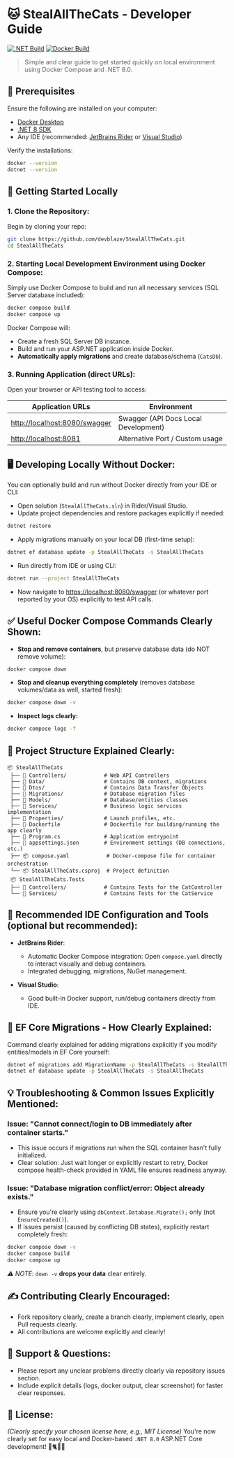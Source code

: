 # 🐱 StealAllTheCats - Developer Guide

[![.NET Build](https://github.com/devblaze/StealAllTheCats/actions/workflows/dotnet.yml/badge.svg)](https://github.com/<your-github-username>/<your-repository-name>/actions/workflows/dotnet.yml)
[![Docker Build](https://github.com/devblaze/StealAllTheCats/actions/workflows/docker-image.yml/badge.svg)](https://github.com/<your-github-username>/<your-repository-name>/actions/workflows/docker-image.yml)

> Simple and clear guide to get started quickly on local environment using Docker Compose and .NET 8.0.

## 🔧 Prerequisites
Ensure the following are installed on your computer:
- [Docker Desktop](https://www.docker.com/products/docker-desktop/)
- [.NET 8 SDK](https://dotnet.microsoft.com/en-us/download/dotnet/8.0)
- Any IDE (recommended: [JetBrains Rider](https://www.jetbrains.com/rider/) or [Visual Studio](https://visualstudio.microsoft.com/downloads/))

Verify the installations:
``` bash
docker --version
dotnet --version
```
## 🚀 Getting Started Locally
### 1. Clone the Repository:
Begin by cloning your repo:
``` bash
git clone https://github.com/devblaze/StealAllTheCats.git
cd StealAllTheCats
```
### 2. Starting Local Development Environment using Docker Compose:
Simply use Docker Compose to build and run all necessary services (SQL Server database included):
``` bash
docker compose build
docker compose up
```
Docker Compose will:
- Create a fresh SQL Server DB instance.
- Build and run your ASP.NET application inside Docker.
- **Automatically apply migrations** and create database/schema (`CatsDb`).

### 3. Running Application (direct URLs):
Open your browser or API testing tool to access:

| Application URLs | Environment |
| --- | --- |
| [http://localhost:8080/swagger](http://localhost:8080/swagger) | Swagger (API Docs Local Development) |
| [http://localhost:8081](http://localhost:8081) | Alternative Port / Custom usage |
## 🖥 Developing Locally Without Docker:
You can optionally build and run without Docker directly from your IDE or CLI:
- Open solution (`StealAllTheCats.sln`) in Rider/Visual Studio.
- Update project dependencies and restore packages explicitly if needed:
``` bash
dotnet restore
```
- Apply migrations manually on your local DB (first-time setup):
``` bash
dotnet ef database update -p StealAllTheCats -s StealAllTheCats
```
- Run directly from IDE or using CLI:
``` bash
dotnet run --project StealAllTheCats
```
- Now navigate to [https://localhost:8080/swagger](https://localhost:8080/swagger) (or whatever port reported by your OS) explicitly to test API calls.

## ✅ Useful Docker Compose Commands Clearly Shown:
- **Stop and remove containers**, but preserve database data (do NOT remove volume):
``` bash
docker compose down
```
- **Stop and cleanup everything completely** (removes database volumes/data as well, started fresh):
``` bash
docker compose down -v
```
- **Inspect logs clearly:**
``` bash
docker compose logs -f
```
## 🧹 Project Structure Explained Clearly:
``` 
📦 StealAllTheCats
 ├── 📁 Controllers/            # Web API Controllers
 ├── 📁 Data/                   # Contains DB context, migrations
 ├── 📁 Dtos/                   # Contains Data Transfer Objects
 ├── 📁 Migrations/             # Database migration files
 ├── 📁 Models/                 # Database/entities classes
 ├── 📁 Services/               # Business logic services implementation
 ├── 📁 Properties/             # Launch profiles, etc.
 ├── 🐋 Dockerfile              # Dockerfile for building/running the app clearly
 ├── 📜 Program.cs              # Application entrypoint
 ├── 📜 appsettings.json        # Environment settings (DB connections, etc.)
 ├── 📦 compose.yaml            # Docker-compose file for container orchestration
 └── 📦 StealAllTheCats.csproj  # Project definition
 📦 StealAllTheCats.Tests
 ├── 📁 Controllers/            # Contains Tests for the CatController
 └── 📁 Services/               # Contains Tests for the CatService

```
## 🌟 Recommended IDE Configuration and Tools (optional but recommended):
- **JetBrains Rider**:
    - Automatic Docker Compose integration: Open `compose.yaml` directly to interact visually and debug containers.
    - Integrated debugging, migrations, NuGet management.

- **Visual Studio**:
    - Good built-in Docker support, run/debug containers directly from IDE.

## 📖 EF Core Migrations - How Clearly Explained:
Command clearly explained for adding migrations explicitly if you modify entities/models in EF Core yourself:
``` bash
dotnet ef migrations add MigrationName -p StealAllTheCats -s StealAllTheCats
dotnet ef database update -p StealAllTheCats -s StealAllTheCats
```
## 💡 Troubleshooting & Common Issues Explicitly Mentioned:
### Issue: "Cannot connect/login to DB immediately after container starts."
- This issue occurs if migrations run when the SQL container hasn't fully initialized.
- Clear solution: Just wait longer or explicitly restart to retry, Docker compose health-check provided in YAML file ensures readiness anyway.

### Issue: "Database migration conflict/error: Object already exists."
- Ensure you're clearly using `dbContext.Database.Migrate();` only (not `EnsureCreated()`).
- If issues persist (caused by conflicting DB states), explicitly restart completely fresh:
``` bash
docker compose down -v
docker compose build
docker compose up
```
_⚠️ NOTE_: `down -v` **drops your data** clear entirely.
## ✍️ Contributing Clearly Encouraged:
- Fork repository clearly, create a branch clearly, implement clearly, open Pull requests clearly.
- All contributions are welcome explicitly and clearly!

## 🚨 Support & Questions:
- Please report any unclear problems directly clearly via repository issues section.
- Include explicit details (logs, docker output, clear screenshot) for faster clear responses.

## 📝 License:
_(Clearly specify your chosen license here, e.g., MIT License)_
You're now clearly set for easy local and Docker-based `.NET 8.0` ASP.NET Core development! 🚀🐈🧑‍💻
